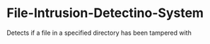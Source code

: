 # File-Intrusion-Detectino-System
Detects if a file in a specified directory has been tampered with
